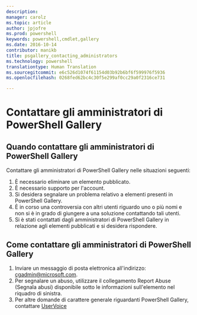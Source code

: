 ```yaml
---
description: 
manager: carolz
ms.topic: article
author: jpjofre
ms.prod: powershell
keywords: powershell,cmdlet,gallery
ms.date: 2016-10-14
contributor: manikb
title: psgallery_contacting_administrators
ms.technology: powershell
translationtype: Human Translation
ms.sourcegitcommit: e6c526d1074f61154d03b92b6bf6f599976f5936
ms.openlocfilehash: 0268fed62bc4c30f5e299af0cc29a0f2316ce731

---
```


# Contattare gli amministratori di PowerShell Gallery

## Quando contattare gli amministratori di PowerShell Gallery

Contattare gli amministratori di PowerShell Gallery nelle situazioni seguenti:

1. È necessario eliminare un elemento pubblicato.
2. È necessario supporto per l'account.
3. Si desidera segnalare un problema relativo a elementi presenti in PowerShell Gallery.
4. È in corso una controversia con altri utenti riguardo uno o più nomi e non si è in grado di giungere a una soluzione contattando tali utenti.
5. Si è stati contattati dagli amministratori di PowerShell Gallery in relazione agli elementi pubblicati e si desidera rispondere.

## Come contattare gli amministratori di PowerShell Gallery

1. Inviare un messaggio di posta elettronica all'indirizzo: cgadmin@microsoft.com.
2. Per segnalare un abuso, utilizzare il collegamento Report Abuse (Segnala abusi) disponibile sotto le informazioni sull'elemento nel riquadro di sinistra.
3. Per altre domande di carattere generale riguardanti PowerShell Gallery, contattare [UserVoice](http://windowsserver.uservoice.com/forums/301869-powershell)




<!--HONumber=Oct16_HO2-->


